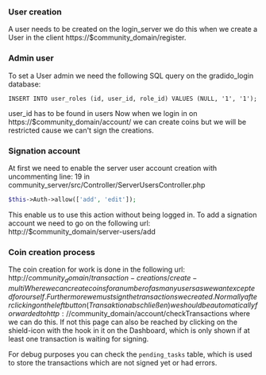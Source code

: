 ### User creation
A user needs to be created on the login_server we do this when we create a User in the client https://$community_domain/register.

### Admin user
To set a User admin we need the following SQL query on the gradido_login database:
```
INSERT INTO user_roles (id, user_id, role_id) VALUES (NULL, '1', '1');
```
user_id has to be found in users
Now when we login in on https://$community_domain/account/ we can create coins but we will be restricted cause we can't sign the creations.

### Signation account
At first we need to enable the server user account creation with uncommenting line: 19 in 
community_server/src/Controller/ServerUsersController.php
```php
$this->Auth->allow(['add', 'edit']);
```
This enable us to use this action without being logged in. 
To add a signation account we need to go on the following url: http://$community_domain/server-users/add

### Coin creation process
The coin creation for work is done in the following url: http://$community_domain/transaction-creations/create-multi
Where we can create coins for a number of as many users as we want excepted for our self.
Furthermore we must sign the transactions we created. Normally after clicking on the left button (Transaktion abschließen) we should be automatically forwarded to http://$community_domain/account/checkTransactions where we can do this.
If not this page can also be reached by clicking on the shield-icon with the hook in it on the Dashboard, which is only shown if at least one transaction is waiting for signing. 

For debug purposes you can check the `pending_tasks` table, which is used to store the transactions which are not signed yet or had errors.